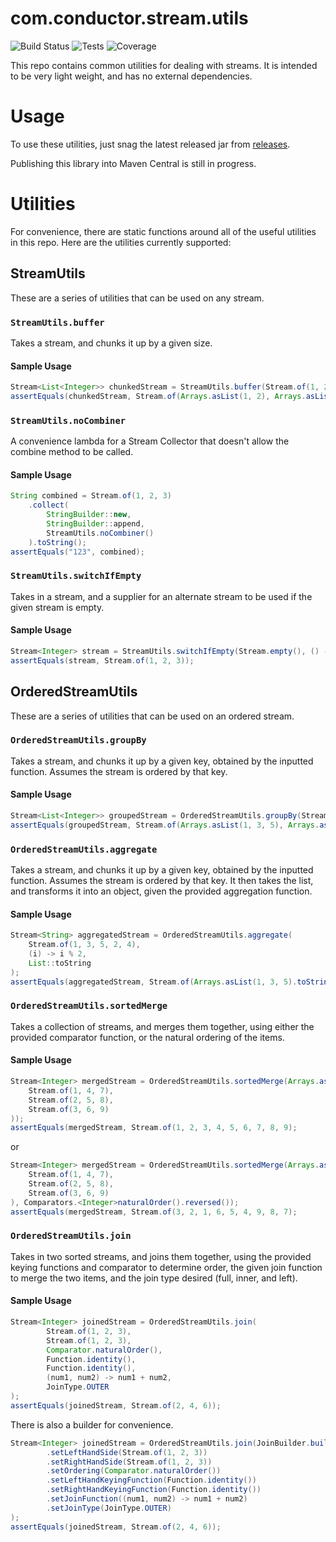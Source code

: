 com.conductor.stream.utils
==========================
![Build Status](https://shields.us-east-1.conductor.sh/jenkins/j/http/jenkins-release.infra.us-east-1.conductor.sh/opensource/stream-utils.svg)
![Tests](https://shields.us-east-1.conductor.sh/jenkins/s/http/jenkins-release.infra.us-east-1.conductor.sh/opensource/stream-utils.svg)
![Coverage](https://shields.us-east-1.conductor.sh/jenkins/t/http/jenkins-release.infra.us-east-1.conductor.sh/opensource/stream-utils.svg)

This repo contains common utilities for dealing with streams. It is intended to be very light weight, and has no external dependencies.

# Usage
To use these utilities, just snag the latest released jar from [releases](https://github.com/Conductor/stream-utils/releases).

Publishing this library into Maven Central is still in progress.

# Utilities
For convenience, there are static functions around all of the useful utilities in this repo. Here are the utilities currently supported:

## StreamUtils
These are a series of utilities that can be used on any stream.

### `StreamUtils.buffer`
Takes a stream, and chunks it up by a given size.

#### Sample Usage
```java
Stream<List<Integer>> chunkedStream = StreamUtils.buffer(Stream.of(1, 2, 3, 4), 2);
assertEquals(chunkedStream, Stream.of(Arrays.asList(1, 2), Arrays.asList(3, 4));
```

### `StreamUtils.noCombiner`
A convenience lambda for a Stream Collector that doesn't allow the combine method to be called.

#### Sample Usage
```java
String combined = Stream.of(1, 2, 3)
    .collect(
        StringBuilder::new,
        StringBuilder::append,
        StreamUtils.noCombiner()
    ).toString();
assertEquals("123", combined);
```

### `StreamUtils.switchIfEmpty`
Takes in a stream, and a supplier for an alternate stream to be used if the given stream is empty.

#### Sample Usage
```java
Stream<Integer> stream = StreamUtils.switchIfEmpty(Stream.empty(), () -> Stream.of(1, 2, 3));
assertEquals(stream, Stream.of(1, 2, 3));
```

## OrderedStreamUtils
These are a series of utilities that can be used on an ordered stream.

### `OrderedStreamUtils.groupBy`
Takes a stream, and chunks it up by a given key, obtained by the inputted function. Assumes the stream is ordered by that key.

#### Sample Usage
```java
Stream<List<Integer>> groupedStream = OrderedStreamUtils.groupBy(Stream.of(1, 3, 5, 2, 4), (i) -> i % 2);
assertEquals(groupedStream, Stream.of(Arrays.asList(1, 3, 5), Arrays.asList(2, 4));
```

### `OrderedStreamUtils.aggregate`
Takes a stream, and chunks it up by a given key, obtained by the inputted function. Assumes the stream is ordered by that key.
It then takes the list, and transforms it into an object, given the provided aggregation function.

#### Sample Usage
```java
Stream<String> aggregatedStream = OrderedStreamUtils.aggregate(
    Stream.of(1, 3, 5, 2, 4),
    (i) -> i % 2,
    List::toString
);
assertEquals(aggregatedStream, Stream.of(Arrays.asList(1, 3, 5).toString(), Arrays.asList(2, 4).toString());
```

### `OrderedStreamUtils.sortedMerge`
Takes a collection of streams, and merges them together, using either the provided comparator function, or the natural ordering of the items.

#### Sample Usage
```java
Stream<Integer> mergedStream = OrderedStreamUtils.sortedMerge(Arrays.asList(
    Stream.of(1, 4, 7),
    Stream.of(2, 5, 8),
    Stream.of(3, 6, 9)
));
assertEquals(mergedStream, Stream.of(1, 2, 3, 4, 5, 6, 7, 8, 9);
```
or
```java
Stream<Integer> mergedStream = OrderedStreamUtils.sortedMerge(Arrays.asList(
    Stream.of(1, 4, 7),
    Stream.of(2, 5, 8),
    Stream.of(3, 6, 9)
), Comparators.<Integer>naturalOrder().reversed());
assertEquals(mergedStream, Stream.of(3, 2, 1, 6, 5, 4, 9, 8, 7);
```

### `OrderedStreamUtils.join`
Takes in two sorted streams, and joins them together, using the provided keying functions and comparator to determine order, the given join function to merge the two items, and the join type desired (full, inner, and left).

#### Sample Usage
```java
Stream<Integer> joinedStream = OrderedStreamUtils.join(
        Stream.of(1, 2, 3),
        Stream.of(1, 2, 3),
        Comparator.naturalOrder(),
        Function.identity(),
        Function.identity(),
        (num1, num2) -> num1 + num2,
        JoinType.OUTER
);
assertEquals(joinedStream, Stream.of(2, 4, 6));
```
There is also a builder for convenience.
```java
Stream<Integer> joinedStream = OrderedStreamUtils.join(JoinBuilder.builder()
        .setLeftHandSide(Stream.of(1, 2, 3))
        .setRightHandSide(Stream.of(1, 2, 3))
        .setOrdering(Comparator.naturalOrder())
        .setLeftHandKeyingFunction(Function.identity())
        .setRightHandKeyingFunction(Function.identity())
        .setJoinFunction((num1, num2) -> num1 + num2)
        .setJoinType(JoinType.OUTER)
);
assertEquals(joinedStream, Stream.of(2, 4, 6));
```

